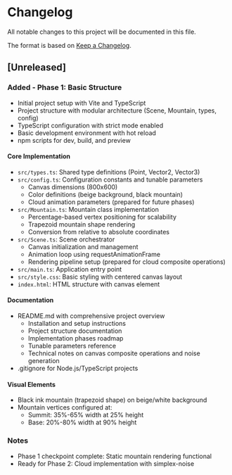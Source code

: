 # Changelog

All notable changes to this project will be documented in this file.

The format is based on [Keep a Changelog](https://keepachangelog.com/en/1.0.0/).

## [Unreleased]

### Added - Phase 1: Basic Structure
- Initial project setup with Vite and TypeScript
- Project structure with modular architecture (Scene, Mountain, types, config)
- TypeScript configuration with strict mode enabled
- Basic development environment with hot reload
- npm scripts for dev, build, and preview

#### Core Implementation
- `src/types.ts`: Shared type definitions (Point, Vector2, Vector3)
- `src/config.ts`: Configuration constants and tunable parameters
  - Canvas dimensions (800x600)
  - Color definitions (beige background, black mountain)
  - Cloud animation parameters (prepared for future phases)
- `src/Mountain.ts`: Mountain class implementation
  - Percentage-based vertex positioning for scalability
  - Trapezoid mountain shape rendering
  - Conversion from relative to absolute coordinates
- `src/Scene.ts`: Scene orchestrator
  - Canvas initialization and management
  - Animation loop using requestAnimationFrame
  - Rendering pipeline setup (prepared for cloud composite operations)
- `src/main.ts`: Application entry point
- `src/style.css`: Basic styling with centered canvas layout
- `index.html`: HTML structure with canvas element

#### Documentation
- README.md with comprehensive project overview
  - Installation and setup instructions
  - Project structure documentation
  - Implementation phases roadmap
  - Tunable parameters reference
  - Technical notes on canvas composite operations and noise generation
- .gitignore for Node.js/TypeScript projects

#### Visual Elements
- Black ink mountain (trapezoid shape) on beige/white background
- Mountain vertices configured at:
  - Summit: 35%-65% width at 25% height
  - Base: 20%-80% width at 90% height

### Notes
- Phase 1 checkpoint complete: Static mountain rendering functional
- Ready for Phase 2: Cloud implementation with simplex-noise

